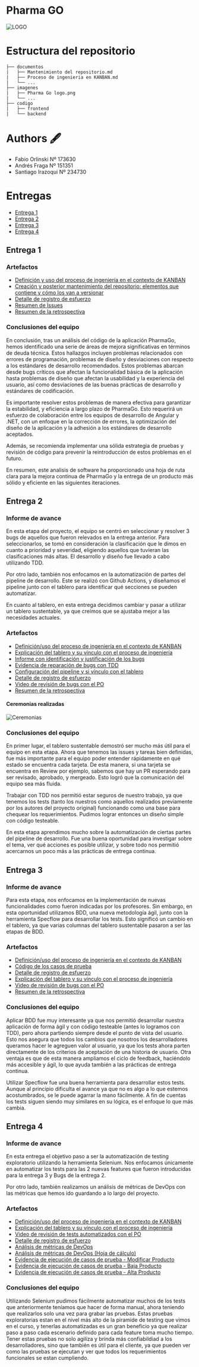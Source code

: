 # Pharma GO

![LOGO](./imagenes/Pharma%20Go%20logo.png)

# Estructura del repositorio

```
├── documentos
|   ├── Mantenimiento del repositorio.md
|   ├── Proceso de ingenieria en KANBAN.md
|   └── ...
├── imagenes
|   ├── Pharma Go logo.png
|   └── ...
├── codigo
|   ├── frontend
|   └── backend
```

# Authors 🖋️

- Fabio Orlinski Nº 173630
- Andrés Fraga Nº 151351
- Santiago Irazoqui Nº 234730

# Entregas

- [Entrega 1](#entrega-1)
- [Entrega 2](#entrega-2)
- [Entrega 3](#entrega-3)
- [Entrega 4](#entrega-4)

## Entrega 1

### Artefactos

- [Definición y uso del proceso de ingeniería en el contexto de KANBAN](./documentos/Entrega%201/Proceso%20de%20ingenieria%20en%20KANBAN.md)
- [Creación y posterior mantenimiento del repositorio: elementos que contiene y cómo los van a versionar](./documentos/Entrega%201/Mantenimiento%20del%20repositorio.md)
- [Detalle de registro de esfuerzo](./documentos/Entrega%201//Detalle%20de%20registro%20de%20esfuerzo.pdf)
- [Resumen de Issues](./documentos/Entrega%201/Resumen%20de%20Issues.pdf)
- [Resumen de la retrospectiva](./documentos/Entrega%201/Resumen%20de%20la%20retrospectiva.pdf)

### Conclusiones del equipo

En conclusión, tras un análisis del código de la aplicación PharmaGo, hemos identificado una serie de áreas de mejora significativas en términos de deuda técnica. Estos hallazgos incluyen problemas relacionados con errores de programación, problemas de diseño y desviaciones con respecto a los estándares de desarrollo recomendados. Estos problemas abarcan desde bugs críticos que afectan la funcionalidad básica de la aplicación hasta problemas de diseño que afectan la usabilidad y la experiencia del usuario, así como desviaciones de las buenas prácticas de desarrollo y estándares de codificación.

Es importante resolver estos problemas de manera efectiva para garantizar la estabilidad, y eficiencia a largo plazo de PharmaGo. Esto requerirá un esfuerzo de colaboración entre los equipos de desarrollo de Angular y .NET, con un enfoque en la corrección de errores, la optimización del diseño de la aplicación y la adhesión a los estándares de desarrollo aceptados.

Además, se recomienda implementar una sólida estrategia de pruebas y revisión de código para prevenir la reintroducción de estos problemas en el futuro.

En resumen, este analisis de software ha proporcionado una hoja de ruta clara para la mejora continua de PharmaGo y la entrega de un producto más sólido y eficiente en las siguientes iteraciones.

## Entrega 2

### Informe de avance

En esta etapa del proyecto, el equipo se centró en seleccionar y resolver 3 bugs de aquellos que fueron relevados en la entrega anterior. Para seleccionarlos, se tomó en consideración la clasificación que le dimos en cuanto a prioridad y severidad, eligiendo aquellos que tuvieran las clasificaciones más altas. El desarrollo y diseño fue llevado a cabo utilizando TDD.

Por otro lado, también nos enfocamos en la automatización de partes del pipeline de desarrollo. Este se realizó con Github Actions, y diseñamos el pipeline junto con el tablero para identificar qué secciones se pueden automatizar.

En cuanto al tablero, en esta entrega decidimos cambiar y pasar a utilizar un tablero sustentable, ya que creímos que se ajustaba mejor a las necesidades actuales.

### Artefactos

- [Definición/uso del proceso de ingeniería en el contexto de KANBAN](./documentos/Entrega%202/Proceso%20de%20ingenieria%20en%20KANBAN%202.md)
- [Explicación del tablero y su vínculo con el proceso de ingeniería](./documentos/Entrega%202/Explicacion%20del%20tablero%20y%20su%20vinculo%20con%20el%20proceso%20de%20ingenieria.md)
- [Informe con identificación y justificación de los bugs](./documentos/Entrega%202/Informe%20con%20identificacion%20y%20justificacion%20de%20los%20bugs.md)
- [Evidencia de reparación de bugs con TDD](./documentos/Entrega%202/Evidencia%20de%20reparaci%C3%B3n%20de%20bugs%20con%20TDD.pdf)
- [Configuración del pipeline y si vínculo con el tablero](./documentos/Entrega%202/Configuracion%20pipeline.md)
- [Detalle de registro de esfuerzo](<./documentos/Entrega%202/Detalle%20de%20registro%20de%20esfuerzo%20(Entrega%202).pdf>)
- [Video de revisión de bugs con el PO](https://youtu.be/Xfz3ubNvXgk)
- [Resumen de la retrospectiva](<./documentos/Entrega%202/Resumen%20de%20la%20retrospectiva%20(Entrega%202).pdf>)

#### Ceremonias realizadas

![Ceremonias](./imagenes/Entrega%202/Ceremonias.png)

### Conclusiones del equipo

En primer lugar, el tablero sustentable demostró ser mucho más útil para el equipo en esta etapa. Ahora que tenemos las issues y tareas bien definidas, fue más importante para el equipo poder entender rápidamente en qué estado se encuentra cada tarjeta. De esta manera, si una tarjeta se encuentra en Review por ejemplo, sabemos que hay un PR esperando para ser revisado, aprobado, y mergeado. Esto logró que la comunicación del equipo sea más fluida.

Trabajar con TDD nos permitió estar seguros de nuestro trabajo, ya que tenemos los tests (tanto los nuestros como aquellos realizados previamente por los autores del proyecto original) funcionando como una base para chequear los requerimientos. Pudimos lograr entonces un diseño simple con código testeable.

En esta etapa aprendimos mucho sobre la automatización de ciertas partes del pipeline de desarrollo. Fue una buena oportunidad para investigar sobre el tema, ver qué acciones es posible utilizar, y sobre todo nos permitió acercarnos un poco más a las prácticas de entrega continua.

## Entrega 3

### Informe de avance

Para esta etapa, nos enfocamos en la implementación de nuevas funcionalidades como fueron indicadas por los profesores. Sin embargo, en esta oportunidad utilizamos BDD, una nueva metodología ágil, junto con la herramienta Specflow para desarrollar los tests. Esto significó un cambio en el tablero, ya que varias columnas del tablero sustentable pasaron a ser las etapas de BDD.

### Artefactos

- [Definición/uso del proceso de ingeniería en el contexto de KANBAN](./documentos/Entrega%203/Proceso%20de%20ingenieria%20en%20KANBAN%203.md)
- [Código de los casos de prueba](./documentos/Entrega%203/Código%20de%20los%20casos%20de%20prueba.pdf)
- [Detalle de registro de esfuerzo](<./documentos/Entrega%203/Detalle%20de%20registro%20de%20esfuerzo%20(Entrega%203).pdf>)
- [Explicación del tablero y su vínculo con el proceso de ingeniería](./documentos/Entrega%203/Explicacion%20del%20tablero%20y%20su%20vinculo%20con%20el%20proceso%20de%20ingenieria.md)
- [Video de revisión de bugs con el PO](https://youtu.be/Xfz3ubNvXgk)
- [Resumen de la retrospectiva](<./documentos/Entrega%202/Resumen%20de%20la%20retrospectiva%20(Entrega%202).pdf>)

### Conclusiones del equipo

Aplicar BDD fue muy interesante ya que nos permitió desarrollar nuestra aplicación de forma ágil y con código testeable (antes lo logramos con TDD), pero ahora partiendo siempre desde el punto de vista del usuario. Esto nos asegura que todos los cambios que nosotros los desarrolladores queramos hacer le agreguen valor al usuario, ya que los tests ahora parten directamente de los criterios de aceptación de una historia de usuario. Otra ventaja es que de esta manera ampliamos el ciclo de feedback, haciéndolo más accesible y ágil, lo que ayuda también a las prácticas de entrega continua.

Utilizar Specflow fue una buena herramienta para desarrollar estos tests. Aunque al principio dificulta el avance ya que no es algo a lo que estemos acostumbrados, se le puede agarrar la mano fácilmente. A fin de cuentas los tests siguen siendo muy similares en su lógica, es el enfoque lo que más cambia.

## Entrega 4

### Informe de avance

En esta entrega el objetivo paso a ser la automatización de testing exploratorio utilizando la herramienta Selenium. Nos enfocamos únicamente en automatizar los tests para las 2 nuevas features que fueron introducidas para la entrega 3 y Bugs de la entrega 2.

Por otro lado, también realizamos un análisis de métricas de DevOps con las métricas que hemos ido guardando a lo largo del proyecto.

### Artefactos

- [Definición/uso del proceso de ingeniería en el contexto de KANBAN](./documentos/Entrega%204/Proceso%20de%20ingenieria%20en%20KANBAN%204.md)
- [Explicación del tablero y su vínculo con el proceso de ingeniería](./documentos/Entrega%204/Explicacion%20del%20tablero%20y%20su%20vinculo%20con%20el%20proceso%20de%20ingenieria.md)
- [Video de revisión de tests automatizados con el PO](https://youtu.be/ABwP-JLhrqM)
- [Detalle de registro de esfuerzo](<./documentos/Entrega%204/Detalle%20de%20registro%20de%20esfuerzo%20(Entrega%204).pdf>)
- [Análisis de métricas de DevOps](./documentos/Entrega%204/An%C3%A1lisis%20de%20m%C3%A9tricas%20de%20DevOps.pdf)
- [Análisis de métricas de DevOps (Hoja de cálculo)](./documentos/Entrega%204/An%C3%A1lisis%20de%20m%C3%A9tricas%20de%20DevOps.xlsx)
- [Evidencia de ejecución de casos de prueba - Modificar Producto](https://youtu.be/YWos0fMCAAY)
- [Evidencia de ejecución de casos de prueba - Baja Producto](https://youtu.be/Nt5mQDYrBOY)
- [Evidencia de ejecución de casos de prueba - Alta Producto](https://youtu.be/uBKCwJ1C7OM)

### Conclusiones del equipo

Utilizando Selenium pudimos fácilmente automatizar muchos de los tests que anteriormente teníamos que hacer de forma manual, ahora teniendo que realizarlos solo una vez para grabar las pruebas. Estas pruebas exploratorias estan en el nivel más alto de la piramide de testing que vimos en el curso, y tenerlas automatizadas es un gran beneficio ya que realizar paso a paso cada escenario definido para cada feature toma mucho tiempo. Tener estas pruebas no solo agiliza y brinda más confiabildiad a los desarrolladores, sino que también es útil para el cliente, ya que pueden ver como las pruebas se ejecutan y ver que todos los requerimientos funcionales se estan cumpliendo.
